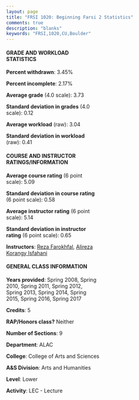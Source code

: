 ```yaml
---
layout: page
title: "FRSI 1020: Beginning Farsi 2 Statistics"
comments: true
description: "blanks"
keywords: "FRSI,1020,CU,Boulder"
---
```

<head>
<script src="https://ajax.googleapis.com/ajax/libs/jquery/2.1.3/jquery.min.js"></script>
<script src="https://dl.dropboxusercontent.com/s/pc42nxpaw1ea4o9/highcharts.js?dl=0"></script>
<!-- <script src="../assets/js/highcharts.js"></script> -->
<style type="text/css">@font-face {
	font-family: "Bebas Neue";
	src: url(https://www.filehosting.org/file/details/544349/BebasNeue Regular.otf) format("opentype");
	}
	h1.Bebas { 
		font-family: "Bebas Neue", Verdana, Tahoma;
	}
</style>
</head>
<body>
	<div id="container" style="float: right; width: 45%; height: 88%; margin-left: 2.5%; margin-right: 2.5%;"></div>
	<script language="JavaScript">
		$(document).ready(function() {
		var chart = {type: 'column'};
		var title = {text: 'Grade Distribution'};
		var xAxis = {categories: ['A','B','C','D','F'],crosshair: true};
		var yAxis = {min: 0,title: {text: 'Percentage'}};
		var tooltip = {headerFormat: '<center><b><span style="font-size:20px">{point.key}</span></b></center>',
		               pointFormat: '<td style="padding:0"><b>{point.y:.1f}%</b></td>',
		               footerFormat: '</table>',shared: true,useHTML: true};
		var plotOptions = {column: {pointPadding: 0.0,borderWidth: 0}};  
		var credits = {enabled: false};var series= [{name: 'Percent',data: [77.61,19.99,1.01,0.0,1.39,]}];
		var json = {};
		json.chart = chart;
		json.title = title;
		json.tooltip = tooltip;
		json.xAxis = xAxis;
		json.yAxis = yAxis;  
		json.series = series;
		json.plotOptions = plotOptions;  
		json.credits = credits;
		$('#container').highcharts(json);
	});
	</script>
</body>
			   
#### GRADE AND WORKLOAD STATISTICS

**Percent withdrawn**: 3.45%

**Percent incomplete**: 2.17%

**Average grade** (4.0 scale): 3.73

**Standard deviation in grades** (4.0 scale): 0.12

**Average workload** (raw): 3.04

**Standard deviation in workload** (raw): 0.41

#### COURSE AND INSTRUCTOR RATINGS/INFORMATION

**Average course rating** (6 point scale): 5.09

**Standard deviation in course rating** (6 point scale): 0.58

**Average instructor rating** (6 point scale): 5.14

**Standard deviation in instructor rating** (6 point scale): 0.65

**Instructors**: <a href='../../instructors/Reza_Farokhfal'>Reza Farokhfal</a>, <a href='../../instructors/Alireza_Korangy_Isfahani'>Alireza Korangy Isfahani</a>

#### GENERAL CLASS INFORMATION

**Years provided**: Spring 2008, Spring 2010, Spring 2011, Spring 2012, Spring 2013, Spring 2014, Spring 2015, Spring 2016, Spring 2017

**Credits**: 5

**RAP/Honors class?** Neither

**Number of Sections**: 9

**Department**: ALAC

**College**: College of Arts and Sciences

**A&S Division**: Arts and Humanities

**Level**: Lower

**Activity**: LEC - Lecture
